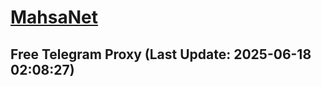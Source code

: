 
# [MahsaNet](https://t.me/mahsa_net)
## Free Telegram Proxy (Last Update: 2025-06-18 02:08:27)

    